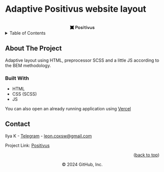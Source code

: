 # Adaptive Positivus website layout 

<a name="readme-top"></a>

<!-- PROJECT LOGO -->
<br />
<div align="center">
  <a href="https://github.com/lostie21yo/positivus">
    <img src="images\Logo.svg" alt="Positivus Logo" width="80" >
  </a>
</div>

<!-- TABLE OF CONTENTS -->
<details>
  <summary>Table of Contents</summary>
  <ol>
    <li>
      <a href="#about-the-project">About The Project</a>
      <ul>
        <li><a href="#built-with">Built With</a></li>
      </ul>
    </li>
    <li><a href="#contact">Contact</a></li>
  </ol>
</details>



<!-- ABOUT THE PROJECT -->
## About The Project

Adaptive layout using HTML, preprocessor SCSS and a little JS according to the BEM methodology.

<!-- Demo video on YouTube [here](https://www.youtube.com/watch?v=4na8KFVoyZM&list=PL4lVqWiqXeK15HICGgnRiJTThgfftHEyt&index=5) -->

<!-- <p align="right">(<a href="#readme-top">back to top</a>)</p> -->


### Built With

* HTML
* CSS (SCSS)
* JS

<!-- <p align="right">(<a href="#readme-top">back to top</a>)</p> -->

You can also open an already running application using [Vercel](https://positivus-dusky.vercel.app/)
<!-- <p align="right">(<a href="#readme-top">back to top</a>)</p> -->


<!-- CONTACT -->
## Contact

Ilya K - [Telegram](https://t.me/leoncox) - leon.coxsw@gmail.com

Project Link: [Positivus](https://github.com/lostie21yo/positivus)

<p align="right">(<a href="#readme-top">back to top</a>)</p>

<div align="center">
© 2024 GitHub, Inc.
</div>